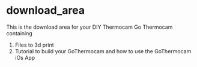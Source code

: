 # download_area
This is the download area for your DIY Thermocam Go Thermocam containing

1. Files to 3d print
2. Tutorial to build your GoThermocam and how to use the GoThermocam iOs App
